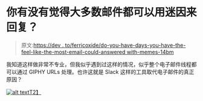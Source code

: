 # 你有没有觉得大多数邮件都可以用迷因来回复？

> 原文:[https://dev . to/ferricoxide/do-you-have-days-you-have-the-feel-like-the-most-email-could-answered with-memes-14bm](https://dev.to/ferricoxide/do-you-have-days-that-feel-like-most-emails-could-be-answered-with-memes-14bm)

我知道这样做非常不专业，但我似乎遇到过这样的情况，似乎整个电子邮件线程都可以通过 GIPHY URLs 处理。也许这就是 Slack 这样的工具取代电子邮件的真正原因？

[![alt text](../Images/24e0e299ad360a61c7d748498216907e.png)T2】](https://res.cloudinary.com/practicaldev/image/fetch/s--H6YJrG1D--/c_limit%2Cf_auto%2Cfl_progressive%2Cq_66%2Cw_880/https://media1.tenor.com/images/fcf61f0c89611dcc7f94884a66130ae7/tenor.gif%3Fitemid%3D5265867)